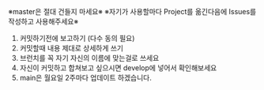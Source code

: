 
※master은 절대 건들지 마세요※
※자기가 사용할마다 Project를 옮긴다음에 Issues를 작성하고 사용해주세요※

1. 커밋하기전에 보고하기 (다수 동의 필요)
2. 커밋할때 내용 제대로 상세하게 쓰기
3. 브런치를 꼭 자기 자신의 이름에 맞는걸로 쓰세요
4. 자신이 커밋하고 합쳐보고 싶으시면 develop에 넣어서 확인해보세요
5. main은 월요일 2주마다 업데이트 하겠습니다.

